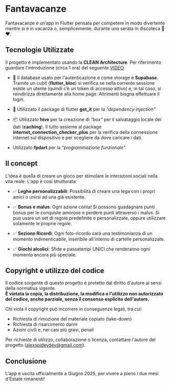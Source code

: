 # Fantavacanze

Fantavacanze è un’app in Flutter pensata per competere in modo divertente mentre si è in vacanza o, semplicemente, durante una serata in discoteca 🪩 ♥️.

## Tecnologie Utilizzate

Il progetto è implementato usando la **CLEAN Architecture**. Per riferimento guardare l'introduzione (circa 1 ora) del seguente [VIDEO](https://www.youtube.com/watch?v=ELFORM9fmss).

- 💾 Il database usato per l'autenticazione e come storage è **Supabase**. Tramite un cubit (**flutter_bloc**) si verifica se nella corrente sessione esiste un utente (quindi c’è un token di accesso attivo) e, in tal caso, si reindirizza direttamente alla home page. Altrimenti bisgna effettuare il login.

- 🚀 Utilizzato il package di flutter **get_it** per la _"dependency injection"_

- 📦 Utilizzato **hive** per la creazione di _"box"_ per il salvataggio locale dei dati (**caching**). Il tutto assieme al package **internet_connection_checker_plus** per la verifica della connessione internet sul dispositivo e per scegliere da dove caricare i dati.

- Utilizzato **fpdart** per la _"programmazione funzionale"_.

## Il concept

L'idea è quella di creare un gioco per stimolare le interazioni sociali nella vita reale. L'app è così strutturata:

- ✅ **Leghe personalizzabili**: Possibilità di creare una lega con i propri amici o unirsi ad una già esistente.

- ✅ **Bonus e malus**: Ogni azione conta! Si possono guadagnare punti bonus per le conquiste amorose e perdere punti attraverso i malus. Si può usare un set di regole predefinite e personalizzate, oppure utilizzare solamente le proprie regole.

- ✅ **Sezione Ricordi**: Ogni foto-ricordo sarà una testimonianza di un momento indimenticabile, inseribile all'interno di cartelle personalizzate.

- ✅ **Giochi alcolici**: Sfide e passatempi UNICI che renderanno ogni momento ancora più speciale.

## Copyright e utilizzo del codice

Il codice sorgente di questo progetto è protetto dal diritto d'autore ai sensi della normativa vigente.  
**È vietata la copia, la distribuzione, la modifica o l'utilizzo non autorizzato del codice, anche parziale, senza il consenso esplicito dell'autore.**

Chi viola il copyright può incorrere in conseguenze legali, tra cui:

- Richiesta di rimozione del materiale copiato (take-down)
- Richiesta di risarcimento danni
- Azioni civili e, nei casi più gravi, penali

Per richieste di utilizzo, collaborazione o licenza, contattare l'autore del progetto (alexspideydev@gmail.com).

## Conclusione

L'app è uscita ufficialmente a Giugno 2025, per vivere a pieno i due mesi d'Estate rimanenti!
